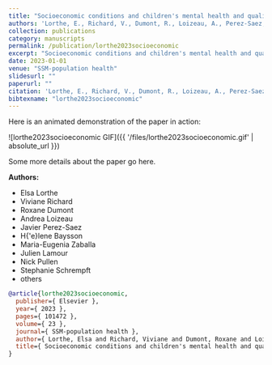 ```yaml
---
title: "Socioeconomic conditions and children's mental health and quality of life during the COVID-19 pandemic: An intersectional analysis"
authors: 'Lorthe, E., Richard, V., Dumont, R., Loizeau, A., Perez-Saez, J., Baysson, H., Zaballa, M., Lamour, J., Pullen, N., Schrempft, S. & others'
collection: publications
category: manuscripts
permalink: /publication/lorthe2023socioeconomic
excerpt: "Socioeconomic conditions and children's mental health and quality of life during the COVID-19 pandemic: An intersectional analysis"
date: 2023-01-01
venue: "SSM-population health"
slidesurl: ""
paperurl: ""
citation: 'Lorthe, E., Richard, V., Dumont, R., Loizeau, A., Perez-Saez, J., Baysson, H., Zaballa, M., Lamour, J., Pullen, N., Schrempft, S. & others (2023). "Socioeconomic conditions and children''s mental health and quality of life during the COVID-19 pandemic: An intersectional analysis." SSM-population health, 23. 101472.'
bibtexname: "lorthe2023socioeconomic"
---
```


Here is an animated demonstration of the paper in action:

![lorthe2023socioeconomic GIF]({{ '/files/lorthe2023socioeconomic.gif' | absolute_url }})

Some more details about the paper go here.

**Authors:**
 - Elsa Lorthe
 - Viviane Richard
 - Roxane Dumont
 - Andrea Loizeau
 - Javier Perez-Saez
 - H{\'e}lene Baysson
 - Maria-Eugenia Zaballa
 - Julien Lamour
 - Nick Pullen
 - Stephanie Schrempft
 - others

```bibtex
@article{lorthe2023socioeconomic,
  publisher={ Elsevier },
  year={ 2023 },
  pages={ 101472 },
  volume={ 23 },
  journal={ SSM-population health },
  author={ Lorthe, Elsa and Richard, Viviane and Dumont, Roxane and Loizeau, Andrea and Perez-Saez, Javier and Baysson, H{\'e}lene and Zaballa, Maria-Eugenia and Lamour, Julien and Pullen, Nick and Schrempft, Stephanie and others },
  title={ Socioeconomic conditions and children's mental health and quality of life during the COVID-19 pandemic: An intersectional analysis },
}
```
